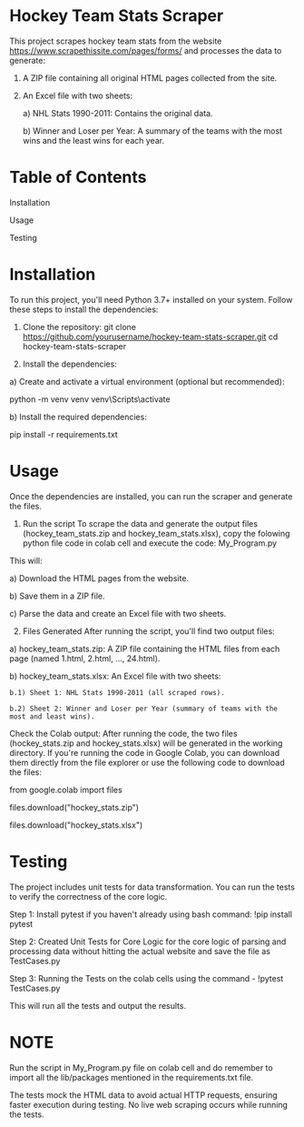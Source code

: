 # Hockey Team Stats Scraper
This project scrapes hockey team stats from the website https://www.scrapethissite.com/pages/forms/ and processes the data to generate:
  1) A ZIP file containing all original HTML pages collected from the site.
  2) An Excel file with two sheets:
     
     a) NHL Stats 1990-2011: Contains the original data.
     
     b) Winner and Loser per Year: A summary of the teams with the most wins and the least wins for each year.

# Table of Contents

  Installation
  
  Usage
  
  Testing

# Installation
To run this project, you'll need Python 3.7+ installed on your system. Follow these steps to install the dependencies:

1. Clone the repository:
git clone https://github.com/yourusername/hockey-team-stats-scraper.git
cd hockey-team-stats-scraper

2. Install the dependencies:
   
a) Create and activate a virtual environment (optional but recommended):

python -m venv venv
venv\Scripts\activate

b) Install the required dependencies:

pip install -r requirements.txt

# Usage
Once the dependencies are installed, you can run the scraper and generate the files.
1. Run the script
To scrape the data and generate the output files (hockey_team_stats.zip and hockey_team_stats.xlsx), copy the folowing python file code in colab cell and execute the code:
My_Program.py

This will:

  a) Download the HTML pages from the website.

  b) Save them in a ZIP file.
  
  c) Parse the data and create an Excel file with two sheets.

2. Files Generated
After running the script, you'll find two output files:

  a) hockey_team_stats.zip: A ZIP file containing the HTML files from each page (named 1.html, 2.html, ..., 24.html).
  
  b) hockey_team_stats.xlsx: An Excel file with two sheets:
  
    b.1) Sheet 1: NHL Stats 1990-2011 (all scraped rows).
    
    b.2) Sheet 2: Winner and Loser per Year (summary of teams with the most and least wins).

Check the Colab output: After running the code, the two files (hockey_stats.zip and hockey_stats.xlsx) will be generated in the working directory. If you're running the code in Google Colab, you can download them directly from the file explorer or use the following code to download the files:

from google.colab import files

files.download("hockey_stats.zip")

files.download("hockey_stats.xlsx")

# Testing

The project includes unit tests for data transformation. You can run the tests to verify the correctness of the core logic.

Step 1: Install pytest if you haven't already using bash command: !pip install pytest

Step 2: Created Unit Tests for Core Logic for the core logic of parsing and processing data without hitting the actual website and save the file as TestCases.py

Step 3: Running the Tests on the colab cells using the command - !pytest TestCases.py

This will run all the tests and output the results.

# NOTE
Run the script in My_Program.py file on colab cell and do remember to import all the lib/packages mentioned in the requirements.txt file.

The tests mock the HTML data to avoid actual HTTP requests, ensuring faster execution during testing. No live web scraping occurs while running the tests.











